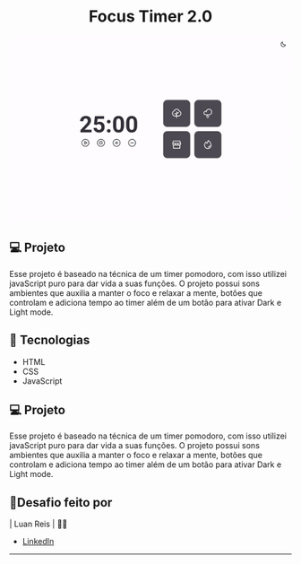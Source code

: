 <h1 align="center">
Focus Timer 2.0
</h1>

<p align="center">
<img 
  alt="imagem do projeto" 
  src="assets/view.gif">
</p>

## 💻 Projeto

 Esse projeto é baseado na técnica de um timer pomodoro, com isso utilizei javaScript puro para dar vida a suas funções. 
 O projeto possui sons ambientes que auxilia a manter o foco e relaxar a mente, botões que controlam e adiciona tempo ao timer além de um botão para ativar Dark e Light mode.

## 🚀 Tecnologias

- HTML
- CSS
- JavaScript

## 💻 Projeto

 Esse projeto é baseado na técnica de um timer pomodoro, com isso utilizei javaScript puro para dar vida a suas funções. 
 O projeto possui sons ambientes que auxilia a manter o foco e relaxar a mente, botões que controlam e adiciona tempo ao timer além de um botão para ativar Dark e Light mode.

## 💪Desafio feito por

| Luan Reis | 🙅‍♂️

- [LinkedIn](https://www.linkedin.com/in/lreiss7)
---

